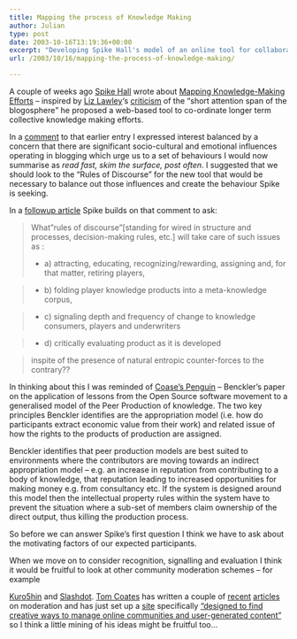 ```yaml
---
title: Mapping the process of Knowledge Making
author: Julian
type: post
date: 2003-10-16T13:19:36+00:00
excerpt: "Developing Spike Hall's model of an online tool for collaborative production of knowledge."
url: /2003/10/16/mapping-the-process-of-knowledge-making/

---
```

A couple of weeks ago [Spike Hall][1] wrote about [Mapping Knowledge-Making Efforts][2] &#8211; inspired by [Liz Lawley][3]&#8216;s [criticism][4] of the <q>short attention span of the blogosphere</q> he proposed a web-based tool to co-ordinate longer term collective knowledge making efforts.

In a [comment][5] to that earlier entry I expressed interest balanced by a concern that there are significant socio-cultural and emotional influences operating in blogging which urge us to a set of behaviours I would now summarise as _read fast, skim the surface, post often_. I suggested that we should look to the &#8220;Rules of Discourse&#8221; for the new tool that would be necessary to balance out those influences and create the behaviour Spike is seeking.

In a [followup article][6] Spike builds on that comment to ask: 

> What&#8221;rules of discourse&#8221;[standing for wired in structure and processes, decision-making rules, etc.] will take care of such issues as : 
> 
> * a) attracting, educating, recognizing/rewarding, assigning and, for that matter, retiring players,
  
> * b) folding player knowledge products into a meta-knowledge corpus,
  
> * c) signaling depth and frequency of change to knowledge consumers, players and underwriters
  
> * d) critically evaluating product as it is developed
  
> inspite of the presence of natural entropic counter-forces to the contrary?? 

In thinking about this I was reminded of [Coase&#8217;s Penguin][7] &#8211; Benckler&#8217;s paper on the application of lessons from the Open Source software movement to a generalised model of the Peer Production of knowledge. The two key principles Benckler identifies are the appropriation model (i.e. how do participants extract economic value from their work) and related issue of how the rights to the products of production are assigned.

Benckler identifies that peer production models are best suited to environments where the contributors are moving towards an indirect appropriation model &#8211; e.g. an increase in reputation from contributing to a body of knowledge, that reputation leading to increased opportunities for making money e.g. from consultancy etc. If the system is designed around this model then the intellectual property rules within the system have to prevent the situation where a sub-set of members claim ownership of the direct output, thus killing the production process.

So before we can answer Spike&#8217;s first question I think we have to ask about the motivating factors of our expected participants.

When we move on to consider recognition, signalling and evaluation I think it would be fruitful to look at other community moderation schemes &#8211; for example
  
[Kuro5hin][8] and [Slashdot][9]. [Tom Coates][10] has written a couple of [recent][11] [articles][12] on moderation and has just set up a [site][13] specifically [&#8220;designed to find creative ways to manage online communities and user-generated content&#8221;][14] so I think a little mining of his ideas might be fruitful too&#8230;

 [1]: https://radio.weblogs.com/0106698/ "Connectivity - Spike Hall's Weblog"
 [2]: https://radio.weblogs.com/0106698/2003/09/23.html#a184
 [3]: https://mamamusings.net/
 [4]: https://mamamusings.net/archives/2003/09/21/the_unbearable_impermanence_of_blogging.php
 [5]: https://radiocomments.userland.com/comments?u=106698&p=184&link=http%3A%2F%2Fradio.weblogs.com%2F0106698%2F2003%2F09%2F23.html%23a184
 [6]: https://radio.weblogs.com/0106698/2003/10/14.html#a196
 [7]: https://www.synesthesia.co.uk/blog/archives/organisations/000102.php
 [8]: https://www.kuro5hin.org/ "Kuro5hin"
 [9]: https://www.slashdot.org/ "Slashdot"
 [10]: https://www.plasticbag.org/ "Plasticbag.org"
 [11]: https://www.plasticbag.org/archives/2003/10/political_economies_in_selfmoderating_communities.shtml
 [12]: https://www.plasticbag.org/archives/2003/10/the_final_solution_for_persistent_trolls.shtml
 [13]: https://www.everythinginmoderation.org/ "Everything In Moderation"
 [14]: https://www.plasticbag.org/archives/2003/10/introducing_everything_in_moderation.shtml